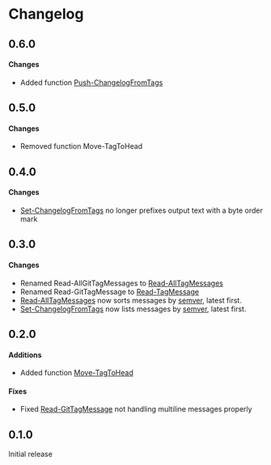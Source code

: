 # Changelog
## 0.6.0

#### Changes
- Added function [Push-ChangelogFromTags](https://github.com/JeremyTCD/Powershell.GitUtils#push-changelog-from-tags)

## 0.5.0

#### Changes
- Removed function Move-TagToHead

## 0.4.0

#### Changes
- [Set-ChangelogFromTags](https://github.com/JeremyTCD/Powershell.GitUtils#set-changelog-from-tags) no longer prefixes output text with
a byte order mark

## 0.3.0

#### Changes
- Renamed Read-AllGitTagMessages to [Read-AllTagMessages](https://github.com/JeremyTCD/Powershell.GitUtils#read-all-tag-messages)
- Renamed Read-GitTagMessage to [Read-TagMessage](https://github.com/JeremyTCD/Powershell.GitUtils#read-tag-message)
- [Read-AllTagMessages](https://github.com/JeremyTCD/Powershell.GitUtils#read-all-tag-messages) now sorts messages by
[semver](http://semver.org/), latest first.
- [Set-ChangelogFromTags](https://github.com/JeremyTCD/Powershell.GitUtils#set-changelog-from-tags) now lists messages by
[semver](http://semver.org/), latest first.

## 0.2.0

#### Additions
- Added function [Move-TagToHead](https://github.com/JeremyTCD/Powershell.GitUtils#move-tag-to-head)

#### Fixes
- Fixed [Read-GitTagMessage](https://github.com/JeremyTCD/Powershell.GitUtils#read-git-tag-message) not handling multiline messages properly

## 0.1.0

Initial release

